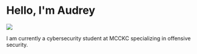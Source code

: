 # Hello, I'm Audrey
<a href="https://linkedin.com/in/audreykelly819"><img src="https://img.shields.io/badge/-LinkedIn-0072b1?&style=for-the-badge&logo=linkedin&logoColor=white" /></a>


I am currently a cybersecurity student at MCCKC specializing in offensive security.
